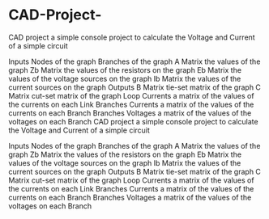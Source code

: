 # CAD-Project-

CAD project
a simple console project to calculate the Voltage and Current of a simple circuit

Inputs
Nodes of the graph
Branches of the graph
A Matrix
the values of the graph
Zb Matrix
the values of the resistors on the graph
Eb Matrix
the values of the voltage sources on the graph
Ib Matrix
the values of the current sources on the graph
Outputs
B Matrix
tie-set matrix of the graph
C Matrix
cut-set matrix of the graph
Loop Currents
a matrix of the values of the currents on each Link
Branches Currents
a matrix of the values of the currents on each Branch
Branches Voltages
a matrix of the values of the voltages on each Branch
CAD project
a simple console project to calculate the Voltage and Current of a simple circuit

Inputs
Nodes of the graph
Branches of the graph
A Matrix
the values of the graph
Zb Matrix
the values of the resistors on the graph
Eb Matrix
the values of the voltage sources on the graph
Ib Matrix
the values of the current sources on the graph
Outputs
B Matrix
tie-set matrix of the graph
C Matrix
cut-set matrix of the graph
Loop Currents
a matrix of the values of the currents on each Link
Branches Currents
a matrix of the values of the currents on each Branch
Branches Voltages
a matrix of the values of the voltages on each Branch
